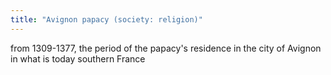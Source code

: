 ```yaml
---
title: "Avignon papacy (society: religion)"
---
```

from 1309-1377, the period of the papacy's residence in the city of Avignon in what is today southern France

